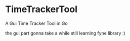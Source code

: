 # TimeTrackerTool
A Gui Time Tracker Tool in Go 

the gui part gonna take a while still learning fyne library :)
